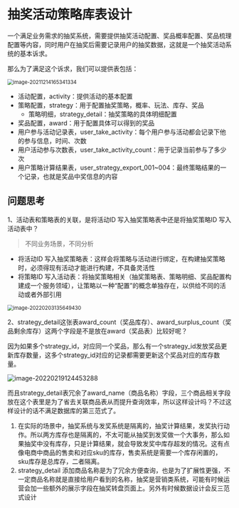 # 抽奖活动策略库表设计

一个满足业务需求的抽奖系统，需要提供抽奖活动配置、奖品概率配置、奖品梳理配置等内容，同时用户在抽奖后需要记录用户的抽奖数据，这就是一个抽奖活动系统的基本诉求。

那么为了满足这个诉求，我们可以提供表包括：

<img src="https://gitee.com/HappyBinbin/pcigo/raw/master/image-20211214165341334.png" alt="image-20211214165341334" style="zoom:80%;" />

- 活动配置，activity：提供活动的基本配置
- 策略配置，strategy：用于配置抽奖策略，概率、玩法、库存、奖品
    - 策略明细，strategy_detail：抽奖策略的具体明细配置	
- 奖品配置，award：用于配置具体可以得到的奖品
- 用户参与活动记录表，user_take_activity：每个用户参与活动都会记录下他的参与信息，时间、次数
- 用户活动参与次数表，user_take_activity_count：用于记录当前参与了多少次
- 用户策略计算结果表，user_strategy_export_001~004：最终策略结果的一个记录，也就是奖品中奖信息的内容



## 问题思考

1、活动表和策略表的关联，是将活动ID 写入抽奖策略表中还是将抽奖策略ID 写入活动表中？

> 不同业务场景，不同分析

- 将活动ID 写入抽奖策略表：这样会将策略与活动进行绑定，在构建抽奖策略时，必须得现有活动才能进行构建，不具备灵活性
- 将策略ID 写入活动表：将抽奖策略相关（抽奖策略表、策略明细、奖品配置构建成一个服务领域），让策略以一种“配置”的概念单独存在，以供给不同的活动或者外部引用

<img src="https://gitee.com/HappyBinbin/pcigo/raw/master/image-20220203135649430.png" alt="image-20220203135649430" style="zoom:80%;" />

2、strategy_detail这张表award_count（奖品库存）、award_surplus_count（奖品剩余库存）这两个字段是不是放在award（奖品表）比较好呢？

因为如果多个strategy_id，对应同一个奖品，那么有一个strategy_id发放奖品更新库存数量，这多个strategy_id对应的记录都需要更新这个奖品对应的库存数量。

![image-20220219124453288](https://gitee.com/HappyBinbin/pcigo/raw/master/image-20220219124453288.png)

而且strategy_detail表冗余了award_name（商品名称）字段，三个商品相关字段放在这个表里是为了省去关联商品表从而提升查询效率，所以这样设计吗？不过这样设计的话不满足数据库的第三范式了。

1. 在实际的场景中，抽奖系统与发奖系统是隔离的，抽奖计算结果，发奖执行动作。所以两方库存也是隔离的，不太可能从抽奖到发奖做一个大事务，那么如果抽奖中没有库存，只是计算结果，就会导致发奖中库存超发的情况。这有点像电商中商品的售卖和对应sku的库存，售卖系统是需要一个库存闲置的，sku库存是总库存，二者隔离。 
2. strategy_detail 添加商品名称是为了冗余方便查询，也是为了扩展性更强，不一定商品名称就是直接给用户看到的名称，抽奖是营销类系统，可能有时候运营会加一些额外的展示字段在抽奖转盘页面上。另外有时候数据设计会反三范式设计
